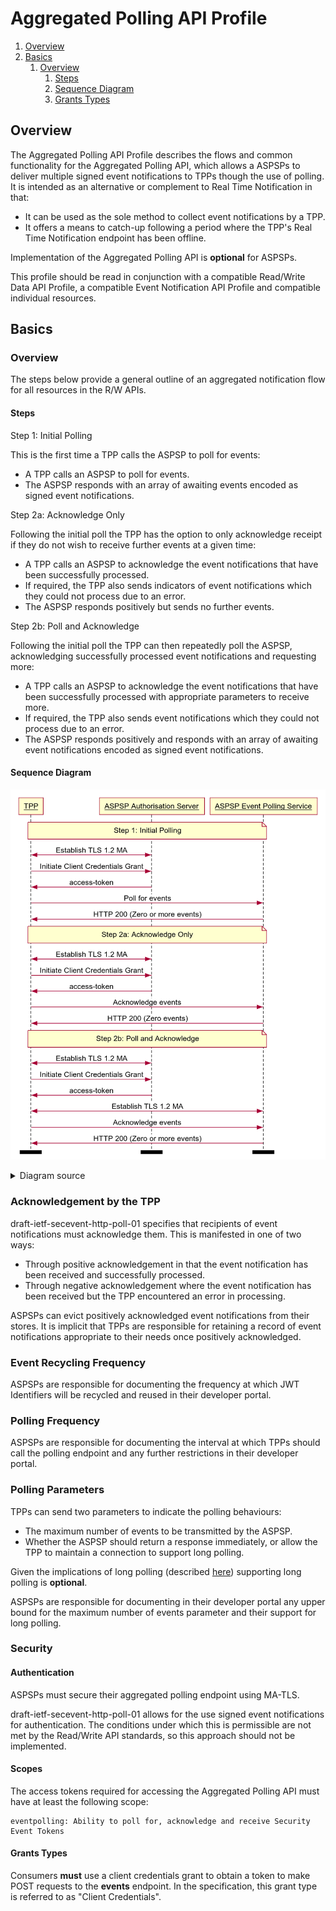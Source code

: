 # Aggregated Polling API Profile <!-- omit in toc -->

1. [Overview](#overview)
2. [Basics](#basics)
   1. [Overview](#overview-1)
      1. [Steps](#steps)
      2. [Sequence Diagram](#sequence-diagram)
      3. [Grants Types](#grants-types)

## Overview

The Aggregated Polling API Profile describes the flows and common functionality for the Aggregated Polling API, which allows a ASPSPs to deliver multiple signed event notifications to TPPs though the use of polling. It is intended as an alternative or complement to Real Time Notification in that:

* It can be used as the sole method to collect event notifications by a TPP.
* It offers a means to catch-up following a period where the TPP's Real Time Notification endpoint has been offline. 

Implementation of the Aggregated Polling API is **optional** for ASPSPs.

This profile should be read in conjunction with a compatible Read/Write Data API Profile, a compatible Event Notification API Profile and compatible individual resources.

## Basics

### Overview

The steps below provide a general outline of an aggregated notification flow for all resources in the R/W APIs.

#### Steps

Step 1: Initial Polling

This is the first time a TPP calls the ASPSP to poll for events:

* A TPP calls an ASPSP to poll for events.
* The ASPSP responds with an array of awaiting events encoded as signed event notifications.

Step 2a: Acknowledge Only

Following the initial poll the TPP has the option to only acknowledge receipt if they do not wish to receive further events at a given time:

* A TPP calls an ASPSP to acknowledge the event notifications that have been successfully processed.
* If required, the TPP also sends indicators of event notifications which they could not process due to an error.
* The ASPSP responds positively but sends no further events.

Step 2b: Poll and Acknowledge

Following the initial poll the TPP can then repeatedly poll the ASPSP, acknowledging successfully processed event notifications and requesting more:

* A TPP calls an ASPSP to acknowledge the event notifications that have been successfully processed with appropriate parameters to receive more.
* If required, the TPP also sends event notifications which they could not process due to an error.
* The ASPSP responds positively and responds with an array of awaiting event notifications encoded as signed event notifications.

#### Sequence Diagram

![Aggregated Polling](images/AggregatedPolling.png)

<details>
  <summary>Diagram source</summary>
  
  ```
participant TPP
participant ASPSP Authorisation Server
participant ASPSP Event Polling Service

note over TPP, ASPSP Event Polling Service
Step 1: Initial Polling
end note

TPP <-> ASPSP Authorisation Server: Establish TLS 1.2 MA
TPP -> ASPSP Authorisation Server: Initiate Client Credentials Grant
ASPSP Authorisation Server -> TPP: access-token

TPP -> ASPSP Event Polling Service: Poll for events
ASPSP Event Polling Service -> TPP: HTTP 200 (Zero or more events)

note over TPP, ASPSP Event Polling Service
Step 2a: Acknowledge Only
end note

TPP <-> ASPSP Authorisation Server: Establish TLS 1.2 MA
TPP -> ASPSP Authorisation Server: Initiate Client Credentials Grant
ASPSP Authorisation Server -> TPP: access-token

TPP -> ASPSP Event Polling Service: Acknowledge events
ASPSP Event Polling Service -> TPP: HTTP 200 (Zero events)

note over TPP, ASPSP Event Polling Service
Step 2b: Poll and Acknowledge
end note

TPP <-> ASPSP Authorisation Server: Establish TLS 1.2 MA
TPP -> ASPSP Authorisation Server: Initiate Client Credentials Grant
ASPSP Authorisation Server -> TPP: access-token

TPP <-> ASPSP Event Polling Service: Establish TLS 1.2 MA
TPP -> ASPSP Event Polling Service: Acknowledge events
ASPSP Event Polling Service -> TPP: HTTP 200 (Zero or more events)

option footer=bar
```
 
</details>

### Acknowledgement by the TPP

draft-ietf-secevent-http-poll-01 specifies that recipients of event notifications must acknowledge them. This is manifested in one of two ways:

* Through positive acknowledgement in that the event notification has been received and successfully processed.
* Through negative acknowledgement where the event notification has been received but the TPP encountered an error in processing.

ASPSPs can evict positively acknowledged event notifications from their stores. It is implicit that TPPs are responsible for retaining a record of event notifications appropriate to their needs once positively acknowledged.

### Event Recycling Frequency

ASPSPs are responsible for documenting the frequency at which JWT Identifiers will be recycled and reused in their developer portal.

### Polling Frequency

ASPSPs are responsible for documenting the interval at which TPPs should call the polling endpoint and any further restrictions in their developer portal.

### Polling Parameters

TPPs can send two parameters to indicate the polling behaviours:

* The maximum number of events to be transmitted by the ASPSP.
* Whether the ASPSP should return a response immediately, or allow the TPP to maintain a connection to support long polling.

Given the implications of long polling (described [here](https://tools.ietf.org/html/rfc6202#page-4)) supporting long polling is **optional**.

ASPSPs are responsible for documenting in their developer portal any upper bound for the maximum number of events parameter and their support for long polling.

### Security

#### Authentication

ASPSPs must secure their aggregated polling endpoint using MA-TLS.

draft-ietf-secevent-http-poll-01 allows for the use signed event notifications for authentication. The conditions under which this is permissible are not met by the Read/Write API standards, so this approach should not be implemented.

#### Scopes

The access tokens required for accessing the Aggregated Polling API must have at least the following scope:

```
eventpolling: Ability to poll for, acknowledge and receive Security Event Tokens
```

#### Grants Types

Consumers **must** use a client credentials grant to obtain a token to make POST requests to the **events** endpoint. In the specification, this grant type is referred to as "Client Credentials".